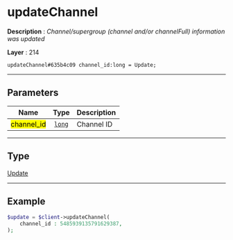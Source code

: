# updateChannel

**Description** : *Channel/supergroup \(channel and/or channelFull\) information was updated*

**Layer** : 214

```tl
updateChannel#635b4c09 channel_id:long = Update;
```

---

## Parameters

| Name | Type | Description |
| :---: | :---: | :--- |
| <mark>channel_id</mark> | [`long`](type/long) | Channel ID |

---

## Type

[Update](type/Update)

---

## Example

```php
$update = $client->updateChannel(
	channel_id : 5485939135791629387,
);
```